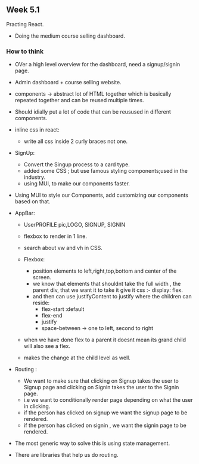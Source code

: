 
## Week 5.1 
Practing React.

- Doing the medium course selling dashboard.

### How to think 
- OVer a high level overview for the dashboard, need a signup/signin page.
- Admin dashboard + course selling website.
- components -> abstract lot of HTML together which is basically repeated together and can be reused multiple times.
- Should idially put a lot of code that can be reusused in different components.
- inline css in react:
  - write all css inside 2 curly braces not one.
  
- SignUp:
  - Convert the Singup process to a card type.
  - added some CSS ; but use famous styling components;used in the industry.
  - using MUI, to make our components faster.

- Using MUI to style our Components, add customizing our components based on that.

- AppBar:
  - UserPROFILE pic,LOGO, SIGNUP, SIGNIN
  - flexbox to render in 1 line.
  - search about vw and vh in CSS.
  - Flexbox:
    - position elements to left,right,top,bottom and center of the screen.
    - we know that elements that shouldnt take the full width , the parent div, that we want it to take it give it css :- display: flex.
    - and then can use justifyContent to justify where the children can reside:
      - flex-start :default 
      - flex-end 
      - justify
      - space-between -> one to left, second to right 

  - when we have done flex to a parent it doesnt mean its grand child will also see a flex.
  - makes the change at the child level as well.

- Routing :
  - We want to make sure that clicking on Signup takes the user to Signup page and clicking on Signin takes the user to the Signin page.
  - i.e we want to conditionally render page depending on what the user in clicking.
  - if the person has clicked on signup we want the signup page to be rendered.
  - if the person has clicked on signin , we want the signin page to be rendered.

- The most generic way to solve this is using state management.
- There are libraries that help us do routing.

